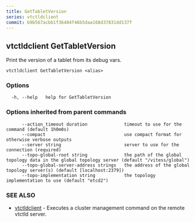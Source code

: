 ```yaml
---
title: GetTabletVersion
series: vtctldclient
commit: b9b567acbb1f36404f46b5daa168d37831dd137f
---
```

## vtctldclient GetTabletVersion

Print the version of a tablet from its debug vars.

```
vtctldclient GetTabletVersion <alias>
```

### Options

```
  -h, --help   help for GetTabletVersion
```

### Options inherited from parent commands

```
      --action_timeout duration              timeout to use for the command (default 1h0m0s)
      --compact                              use compact format for otherwise verbose outputs
      --server string                        server to use for the connection (required)
      --topo-global-root string              the path of the global topology data in the global topology server (default "/vitess/global")
      --topo-global-server-address strings   the address of the global topology server(s) (default [localhost:2379])
      --topo-implementation string           the topology implementation to use (default "etcd2")
```

### SEE ALSO

* [vtctldclient](../)	 - Executes a cluster management command on the remote vtctld server.

